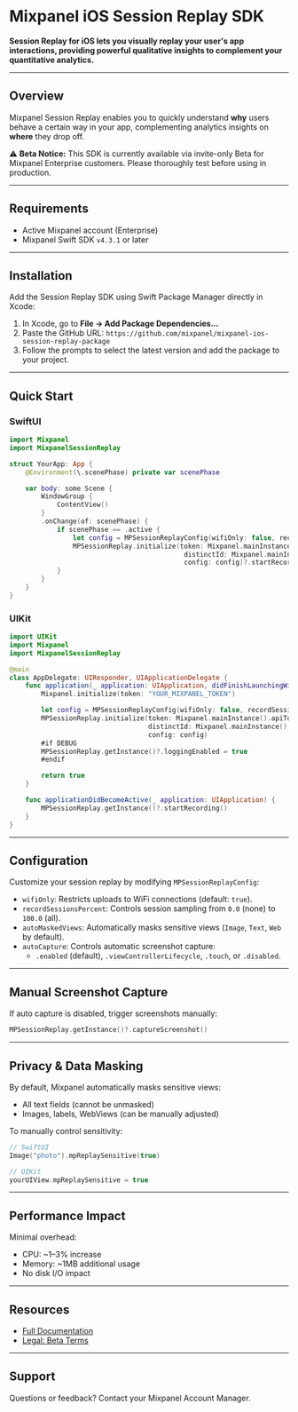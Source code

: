 # Mixpanel iOS Session Replay SDK

**Session Replay for iOS lets you visually replay your user's app interactions, providing powerful qualitative insights to complement your quantitative analytics.**

---

## Overview

Mixpanel Session Replay enables you to quickly understand **why** users behave a certain way in your app, complementing analytics insights on **where** they drop off.

⚠️ **Beta Notice:** This SDK is currently available via invite-only Beta for Mixpanel Enterprise customers. Please thoroughly test before using in production.

---

## Requirements

- Active Mixpanel account (Enterprise)
- Mixpanel Swift SDK `v4.3.1` or later

---

## Installation

Add the Session Replay SDK using Swift Package Manager directly in Xcode:

1. In Xcode, go to **File → Add Package Dependencies...**
2. Paste the GitHub URL: `https://github.com/mixpanel/mixpanel-ios-session-replay-package`
3. Follow the prompts to select the latest version and add the package to your project.

---

## Quick Start

### SwiftUI

```swift
import Mixpanel
import MixpanelSessionReplay

struct YourApp: App {
    @Environment(\.scenePhase) private var scenePhase

    var body: some Scene {
        WindowGroup {
            ContentView()
        }
        .onChange(of: scenePhase) {
            if scenePhase == .active {
                let config = MPSessionReplayConfig(wifiOnly: false, recordSessionsPercent: 100.0)
                MPSessionReplay.initialize(token: Mixpanel.mainInstance().apiToken,
                                            distinctId: Mixpanel.mainInstance().distinctId,
                                            config: config)?.startRecording()
            }
        }
    }
}
```

### UIKit

```swift
import UIKit
import Mixpanel
import MixpanelSessionReplay

@main
class AppDelegate: UIResponder, UIApplicationDelegate {
    func application(_ application: UIApplication, didFinishLaunchingWithOptions launchOptions: [UIApplication.LaunchOptionsKey: Any]? = nil) -> Bool {
        Mixpanel.initialize(token: "YOUR_MIXPANEL_TOKEN")

        let config = MPSessionReplayConfig(wifiOnly: false, recordSessionsPercent: 100.0)
        MPSessionReplay.initialize(token: Mixpanel.mainInstance().apiToken,
                                   distinctId: Mixpanel.mainInstance().distinctId,
                                   config: config)
        #if DEBUG
        MPSessionReplay.getInstance()?.loggingEnabled = true
        #endif

        return true
    }

    func applicationDidBecomeActive(_ application: UIApplication) {
        MPSessionReplay.getInstance()?.startRecording()
    }
}
```

---

## Configuration

Customize your session replay by modifying `MPSessionReplayConfig`:

- `wifiOnly`: Restricts uploads to WiFi connections (default: `true`).
- `recordSessionsPercent`: Controls session sampling from `0.0` (none) to `100.0` (all).
- `autoMaskedViews`: Automatically masks sensitive views (`Image`, `Text`, `Web` by default).
- `autoCapture`: Controls automatic screenshot capture:
  - `.enabled` (default), `.viewControllerLifecycle`, `.touch`, or `.disabled`.

---

## Manual Screenshot Capture

If auto capture is disabled, trigger screenshots manually:

```swift
MPSessionReplay.getInstance()?.captureScreenshot()
```

---

## Privacy & Data Masking

By default, Mixpanel automatically masks sensitive views:

- All text fields (cannot be unmasked)
- Images, labels, WebViews (can be manually adjusted)

To manually control sensitivity:

```swift
// SwiftUI
Image("photo").mpReplaySensitive(true)

// UIKit
yourUIView.mpReplaySensitive = true
```

---

## Performance Impact

Minimal overhead:

- CPU: ~1–3% increase
- Memory: ~1MB additional usage
- No disk I/O impact

---

## Resources

- [Full Documentation](https://mixpanel.com/docs/session-replay/session-replay-web)
- [Legal: Beta Terms](https://mixpanel.com/legal/session-replay-beta-service-addendum)

---

## Support

Questions or feedback? Contact your Mixpanel Account Manager.
